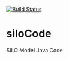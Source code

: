 [![Build Status](https://travis-ci.org/msmobility/silo.svg?branch=master)](https://travis-ci.org/msmobility/silo)

# siloCode
SILO Model Java Code


